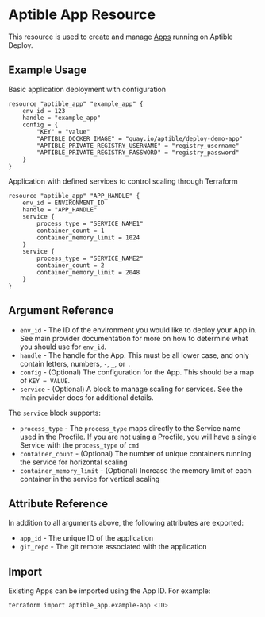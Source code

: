 # Aptible App Resource

This resource is used to create and manage
[Apps](https://www.aptible.com/documentation/deploy/reference/apps.html)
running on Aptible Deploy.

## Example Usage

Basic application deployment with configuration

```hcl
resource "aptible_app" "example_app" {
    env_id = 123
    handle = "example_app"
    config = {
        "KEY" = "value"
        "APTIBLE_DOCKER_IMAGE" = "quay.io/aptible/deploy-demo-app"
        "APTIBLE_PRIVATE_REGISTRY_USERNAME" = "registry_username"
        "APTIBLE_PRIVATE_REGISTRY_PASSWORD" = "registry_password"
    }
}
```

Application with defined services to control scaling through Terraform

```hcl
resource "aptible_app" "APP_HANDLE" {
    env_id = ENVIRONMENT_ID
    handle = "APP_HANDLE"
    service {
        process_type = "SERVICE_NAME1"
        container_count = 1
        container_memory_limit = 1024
    }
    service {
        process_type = "SERVICE_NAME2"
        container_count = 2
        container_memory_limit = 2048
    }
}
```

## Argument Reference

- `env_id` - The ID of the environment you would like to deploy your
  App in. See main provider documentation for more on how to determine what
  you should use for `env_id`.
- `handle` - The handle for the App. This must be all lower case, and
  only contain letters, numbers, `-`, `_`, or `.`
- `config` - (Optional) The configuration for the App. This should be a
  map of `KEY = VALUE`.
- `service` - (Optional) A block to manage scaling for services. See the main
  provider docs for additional details.

The `service` block supports:

- `process_type` - The `process_type` maps directly to the Service name used in
  the Procfile. If you are not using a Procfile, you will have a single Service
  with the `process_type` of `cmd`
- `container_count` - (Optional) The number of unique containers running the
  service for horizontal scaling
- `container_memory_limit` - (Optional) Increase the memory limit of each
  container in the service for vertical scaling

## Attribute Reference

In addition to all arguments above, the following attributes are exported:

- `app_id` - The unique ID of the application
- `git_repo` - The git remote associated with the application

## Import

Existing Apps can be imported using the App ID. For example:

```bash
terraform import aptible_app.example-app <ID>
```
